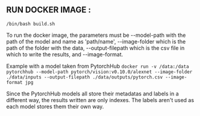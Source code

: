 ## RUN DOCKER IMAGE :

```/bin/bash build.sh```


To run the docker image, the parameters must be --model-path with the path of the model and name as 'path/name', --image-folder which is the path of the folder with the data, --output-filepath which is the csv file in which to write the results, and --image-format.

Example with a model taken from PytorchHub
```docker run -v /data:/data pytorchhub --model-path pytorch/vision:v0.10.0/alexnet --image-folder ./data/inputs --output-filepath ./data/outputs/pytorch.csv --image-format jpg```

Since the PytorchHub models all store their metadatas and labels in a different way, the results written are only indexes. The labels aren't used as each model stores them their own way.